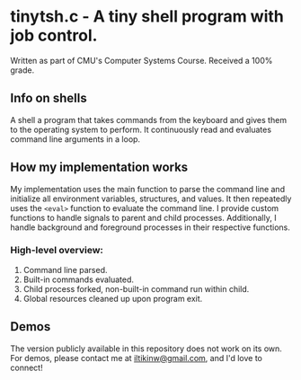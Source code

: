 # tinytsh.c - A tiny shell program with job control.
Written as part of CMU's Computer Systems Course. Received a 100% grade.
## Info on shells
A shell a program that takes commands from the keyboard and gives them to the operating system to perform. It continuously read and evaluates command line arguments in a loop.
## How my implementation works
My implementation uses the main function to parse the command line and initialize all environment variables, structures, and values. It then repeatedly uses the ```<eval>``` function to evaluate the command line. I provide custom functions to handle signals to parent and child processes. Additionally, I handle background and foreground processes in their respective functions.
### High-level overview:
1. Command line parsed.
2. Built-in commands evaluated.
3. Child process forked, non-built-in command run within child.
4. Global resources cleaned up upon program exit.
## Demos
The version publicly available in this repository does not work on its own. For demos, please contact me at iltikinw@gmail.com, and I'd love to connect!